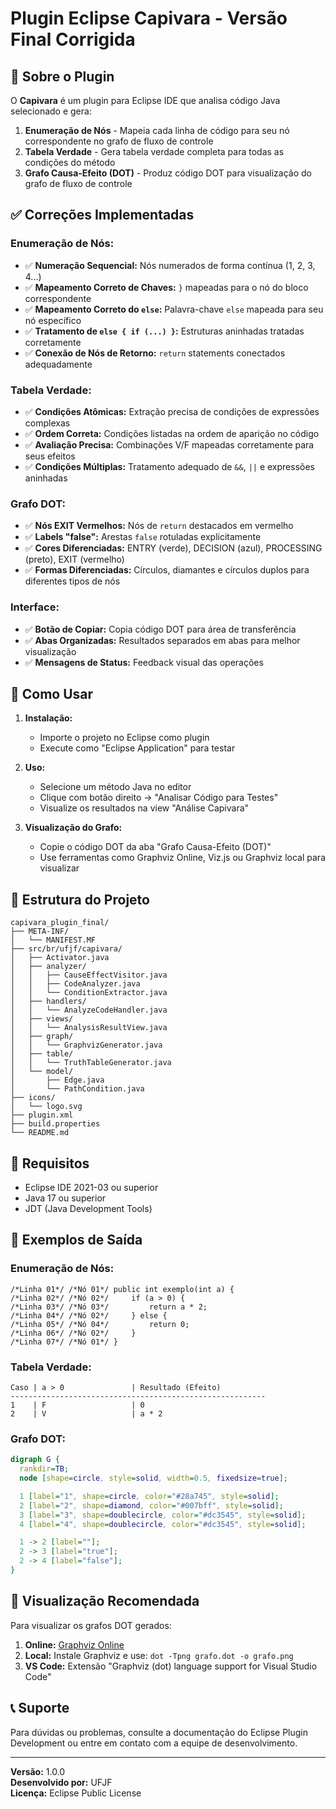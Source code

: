 # Plugin Eclipse Capivara - Versão Final Corrigida

## 🎯 Sobre o Plugin

O **Capivara** é um plugin para Eclipse IDE que analisa código Java selecionado e gera:

1. **Enumeração de Nós** - Mapeia cada linha de código para seu nó correspondente no grafo de fluxo de controle
2. **Tabela Verdade** - Gera tabela verdade completa para todas as condições do método
3. **Grafo Causa-Efeito (DOT)** - Produz código DOT para visualização do grafo de fluxo de controle

## ✅ Correções Implementadas

### Enumeração de Nós:
- ✅ **Numeração Sequencial:** Nós numerados de forma contínua (1, 2, 3, 4...)
- ✅ **Mapeamento Correto de Chaves:** `}` mapeadas para o nó do bloco correspondente
- ✅ **Mapeamento Correto do `else`:** Palavra-chave `else` mapeada para seu nó específico
- ✅ **Tratamento de `else { if (...) }`:** Estruturas aninhadas tratadas corretamente
- ✅ **Conexão de Nós de Retorno:** `return` statements conectados adequadamente

### Tabela Verdade:
- ✅ **Condições Atômicas:** Extração precisa de condições de expressões complexas
- ✅ **Ordem Correta:** Condições listadas na ordem de aparição no código
- ✅ **Avaliação Precisa:** Combinações V/F mapeadas corretamente para seus efeitos
- ✅ **Condições Múltiplas:** Tratamento adequado de `&&`, `||` e expressões aninhadas

### Grafo DOT:
- ✅ **Nós EXIT Vermelhos:** Nós de `return` destacados em vermelho
- ✅ **Labels "false":** Arestas `false` rotuladas explicitamente
- ✅ **Cores Diferenciadas:** ENTRY (verde), DECISION (azul), PROCESSING (preto), EXIT (vermelho)
- ✅ **Formas Diferenciadas:** Círculos, diamantes e círculos duplos para diferentes tipos de nós

### Interface:
- ✅ **Botão de Copiar:** Copia código DOT para área de transferência
- ✅ **Abas Organizadas:** Resultados separados em abas para melhor visualização
- ✅ **Mensagens de Status:** Feedback visual das operações

## 🚀 Como Usar

1. **Instalação:**
   - Importe o projeto no Eclipse como plugin
   - Execute como "Eclipse Application" para testar

2. **Uso:**
   - Selecione um método Java no editor
   - Clique com botão direito → "Analisar Código para Testes"
   - Visualize os resultados na view "Análise Capivara"

3. **Visualização do Grafo:**
   - Copie o código DOT da aba "Grafo Causa-Efeito (DOT)"
   - Use ferramentas como Graphviz Online, Viz.js ou Graphviz local para visualizar

## 📁 Estrutura do Projeto

```
capivara_plugin_final/
├── META-INF/
│   └── MANIFEST.MF
├── src/br/ufjf/capivara/
│   ├── Activator.java
│   ├── analyzer/
│   │   ├── CauseEffectVisitor.java
│   │   ├── CodeAnalyzer.java
│   │   └── ConditionExtractor.java
│   ├── handlers/
│   │   └── AnalyzeCodeHandler.java
│   ├── views/
│   │   └── AnalysisResultView.java
│   ├── graph/
│   │   └── GraphvizGenerator.java
│   ├── table/
│   │   └── TruthTableGenerator.java
│   └── model/
│       ├── Edge.java
│       └── PathCondition.java
├── icons/
│   └── logo.svg
├── plugin.xml
├── build.properties
└── README.md
```

## 🔧 Requisitos

- Eclipse IDE 2021-03 ou superior
- Java 17 ou superior
- JDT (Java Development Tools)

## 📝 Exemplos de Saída

### Enumeração de Nós:
```
/*Linha 01*/ /*Nó 01*/ public int exemplo(int a) {
/*Linha 02*/ /*Nó 02*/     if (a > 0) {
/*Linha 03*/ /*Nó 03*/         return a * 2;
/*Linha 04*/ /*Nó 02*/     } else {
/*Linha 05*/ /*Nó 04*/         return 0;
/*Linha 06*/ /*Nó 02*/     }
/*Linha 07*/ /*Nó 01*/ }
```

### Tabela Verdade:
```
Caso | a > 0               | Resultado (Efeito)       
---------------------------------------------------------
1    | F                   | 0                        
2    | V                   | a * 2                    
```

### Grafo DOT:
```dot
digraph G {
  rankdir=TB;
  node [shape=circle, style=solid, width=0.5, fixedsize=true];

  1 [label="1", shape=circle, color="#28a745", style=solid];
  2 [label="2", shape=diamond, color="#007bff", style=solid];
  3 [label="3", shape=doublecircle, color="#dc3545", style=solid];
  4 [label="4", shape=doublecircle, color="#dc3545", style=solid];

  1 -> 2 [label=""];
  2 -> 3 [label="true"];
  2 -> 4 [label="false"];
}
```

## 🎨 Visualização Recomendada

Para visualizar os grafos DOT gerados:

1. **Online:** [Graphviz Online](http://magjac.com/graphviz-visual-editor/)
2. **Local:** Instale Graphviz e use: `dot -Tpng grafo.dot -o grafo.png`
3. **VS Code:** Extensão "Graphviz (dot) language support for Visual Studio Code"

## 📞 Suporte

Para dúvidas ou problemas, consulte a documentação do Eclipse Plugin Development ou entre em contato com a equipe de desenvolvimento.

---

**Versão:** 1.0.0  
**Desenvolvido por:** UFJF  
**Licença:** Eclipse Public License

